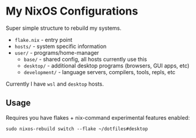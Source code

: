 # My NixOS Configurations

Super simple structure to rebuild my systems.

- `flake.nix` - entry point
- `hosts/` - system specific information
- `user/` - programs/home-manager
  - `base/` - shared config, all hosts currently use this
  - `desktop/` - additional desktop programs (browsers, GUI apps, etc)
  - `development/` - language servers, compilers, tools, repls, etc

Currently I have `wsl` and `desktop` hosts.

## Usage

Requires you have flakes + nix-command experimental features enabled:

`sudo nixos-rebuild switch --flake ~/dotfiles#desktop`

